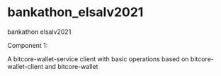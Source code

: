 # bankathon_elsalv2021
bankathon elsalv2021

Component 1:

A bitcore-wallet-service client with basic operations based on bitcore-wallet-client and bitcore-wallet
